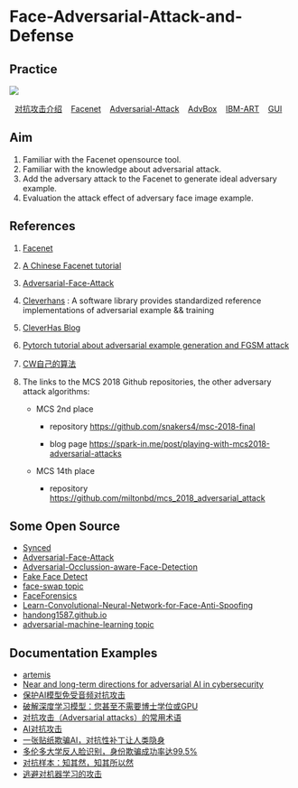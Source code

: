 # Face-Adversarial-Attack-and-Defense

## Practice 

![](https://camo.githubusercontent.com/a9b4caf5102854705b575b2a0efd06a7808b36fb/68747470733a2f2f696d672e736869656c64732e696f2f62616467652f6275696c642d737563636573732d677265656e)

<p align="center">
	<a href="./docs/对抗攻击/README.md">对抗攻击介绍</a>&nbsp;&nbsp;&nbsp;
	<a href="./docs/Facenet-Opensource-Tool.md">Facenet</a>&nbsp;&nbsp;&nbsp;
	<a href="./docs/Adversarial-Attack-and-Detection.md">Adversarial-Attack</a>&nbsp;&nbsp;&nbsp;
	<a href="./docs/AdvBox/README.md">AdvBox</a>&nbsp;&nbsp;&nbsp;
	<a href="./docs/IBM-ART/README.md">IBM-ART</a>&nbsp;&nbsp;&nbsp;
    <a href="./docs/GUI/README.md">GUI</a>&nbsp;&nbsp;&nbsp;
</p>

## Aim

1. Familiar with the Facenet opensource tool.
2. Familiar with the knowledge about adversarial attack.
3. Add the adversary attack to the Facenet to generate ideal adversary example. 
4. Evaluation the attack effect of adversary face image example.



## References

1. [Facenet](https://github.com/davidsandberg/facenet)

2. [A Chinese Facenet tutorial](https://blog.csdn.net/u013044310/article/details/79556099)

3. [Adversarial-Face-Attack](https://github.com/ppwwyyxx/Adversarial-Face-Attack)

4. [Cleverhans](https://github.com/tensorflow/cleverhans) : A software library provides standardized reference implementations of adversarial example && training

5. [CleverHas Blog](http://www.cleverhans.io/)

6. [Pytorch tutorial about adversarial example generation and FGSM attack](https://pytorch.org/tutorials/beginner/fgsm_tutorial.html)

7. [CW自己的算法](https://github.com/carlini/nn_robust_attacks)

8. The links to the MCS 2018 Github repositories, the other adversary attack algorithms:

   - MCS 2nd place

     - repository https://github.com/snakers4/msc-2018-final

     - blog page https://spark-in.me/post/playing-with-mcs2018-adversarial-attacks

   - MCS 14th place

     - repository https://github.com/miltonbd/mcs_2018_adversarial_attack 


## Some Open Source

- [Synced](https://syncedreview.com/2019/08/09/semantic-based-adversarial-examples-fool-face-recognition/)
- [Adversarial-Face-Attack](https://github.com/ppwwyyxx/Adversarial-Face-Attack)
- [Adversarial-Occlussion-aware-Face-Detection](https://github.com/IssacCyj/Adversarial-Occlussion-aware-Face-Detection)
- [Fake Face Detect](https://github.com/advboxes/AdvBox/blob/master/applications/fake_face_detect/README.md)
- [face-swap topic](https://github.com/topics/face-swap)
- [FaceForensics](https://github.com/ondyari/FaceForensics)
- [Learn-Convolutional-Neural-Network-for-Face-Anti-Spoofing](https://github.com/mnikitin/Learn-Convolutional-Neural-Network-for-Face-Anti-Spoofing)
- [handong1587.github.io](https://github.com/handong1587/handong1587.github.io/tree/master/_posts)
- [adversarial-machine-learning topic](http://git.azurewebsites.net/topics/adversarial-machine-learning)

## Documentation Examples

- [artemis](https://github.com/FORTH-ICS-INSPIRE/artemis)
- [Near and long-term directions for adversarial AI in cybersecurity](https://www.vectra.ai/blogpost/near-and-long-term-directions-for-adversarial-ai-in-cybersecurity-2)
- [保护AI模型免受音频对抗攻击](https://bdtechtalks.com/2019/04/29/ai-audio-adversarial-examples/)
- [破解深度学习模型：您甚至不需要博士学位或GPU](https://medium.com/axionable-ai-and-blockchain/hacking-deep-learning-models-you-dont-even-need-a-phd-nor-a-gpu-52125c956ec8)
- [对抗攻击（Adversarial attacks）的常用术语](https://blog.csdn.net/C_chuxin/article/details/85216846)
- [AI对抗攻击](https://blog.csdn.net/MYRLibra/article/details/96479451)
- [一张贴纸欺骗AI，对抗性补丁让人类隐身](https://blog.csdn.net/u013185349/article/details/89494191)
- [多伦多大学反人脸识别，身份欺骗成功率达99.5%](https://blog.csdn.net/yunqiinsight/article/details/80571554)
- [对抗样本：知其然，知其所以然](https://www.tinymind.cn/articles/1189)
- [逃避对机器学习的攻击](https://towardsdatascience.com/evasion-attacks-on-machine-learning-or-adversarial-examples-12f2283e06a1)

